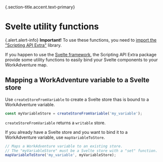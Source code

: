 {.section-title.accent.text-primary}
# Svelte utility functions

{.alert.alert-info}
**Important!** To use these functions, you need to [import the "Scripting API Extra"](utils.md#importing-the-utility-functions) library.

If you happen to use the [Svelte framework](https://svelte.dev/), the Scripting API Extra package provide some
utility functions to easily bind your Svelte components to your WorkAdventure map.

## Mapping a WorkAdventure variable to a Svelte store

Use `createStoreFromVariable` to create a Svelte store thas is bound to a WorkAdventure variable.

```typescript
const myVariableStore = createStoreFromVariable('my_variable');
```

`createStoreFromVariable` returns a `writable` store.

If you already have a Svelte store and you want to bind it to a WorkAdventure variable, use `mapVariableToStore`.

```typescript
// Maps a WorkAdventure variable to an existing store.
// The "myVariableStore" must be a Svelte store with a "set" function.
mapVariableToStore('my_variable', myVariableStore);
```
